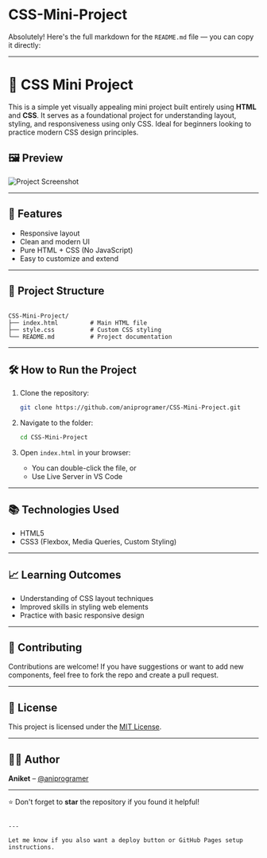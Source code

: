 # CSS-Mini-Project
Absolutely! Here's the full markdown for the `README.md` file — you can copy it directly:

---

# 🎨 CSS Mini Project

This is a simple yet visually appealing mini project built entirely using **HTML** and **CSS**. It serves as a foundational project for understanding layout, styling, and responsiveness using only CSS. Ideal for beginners looking to practice modern CSS design principles.

## 🖼️ Preview

![Project Screenshot](https://github.com/aniprogramer/CSS-Mini-Project/blob/main/screenshot_1.png)

---

## 🚀 Features

- Responsive layout  
- Clean and modern UI  
- Pure HTML + CSS (No JavaScript)  
- Easy to customize and extend  

---

## 📁 Project Structure

```

CSS-Mini-Project/
├── index.html         # Main HTML file
├── style.css          # Custom CSS styling
└── README.md          # Project documentation

````

---

## 🛠️ How to Run the Project

1. Clone the repository:
   ```bash
   git clone https://github.com/aniprogramer/CSS-Mini-Project.git
   ```

2. Navigate to the folder:

   ```bash
   cd CSS-Mini-Project
   ```

3. Open `index.html` in your browser:

   * You can double-click the file, or
   * Use Live Server in VS Code

---

## 📚 Technologies Used

* HTML5
* CSS3 (Flexbox, Media Queries, Custom Styling)

---

## 📈 Learning Outcomes

* Understanding of CSS layout techniques
* Improved skills in styling web elements
* Practice with basic responsive design

---

## 🙌 Contributing

Contributions are welcome! If you have suggestions or want to add new components, feel free to fork the repo and create a pull request.

---

## 📄 License

This project is licensed under the [MIT License](LICENSE).

---

## 👨‍💻 Author

**Aniket** – [@aniprogramer](https://github.com/aniprogramer)

---

⭐️ Don't forget to **star** the repository if you found it helpful!

```

---

Let me know if you also want a deploy button or GitHub Pages setup instructions.
```

